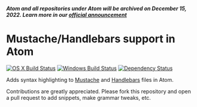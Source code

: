 ##### Atom and all repositories under Atom will be archived on December 15, 2022. Learn more in our [official announcement](https://github.blog/2022-06-08-sunsetting-atom/)

# Mustache/Handlebars support in Atom

[![OS X Build Status](https://travis-ci.org/atom/language-mustache.svg?branch=master)](https://travis-ci.org/atom/language-mustache)
[![Windows Build Status](https://ci.appveyor.com/api/projects/status/mbxnxaojqp0g7ldv/branch/master?svg=true)](https://ci.appveyor.com/project/Atom/language-mustache/branch/master)
[![Dependency Status](https://david-dm.org/atom/language-mustache.svg)](https://david-dm.org/atom/language-mustache)

Adds syntax highlighting to [Mustache](http://mustache.github.io) and [Handlebars](http://handlebarsjs.com) files in Atom.

Contributions are greatly appreciated. Please fork this repository and open a pull request to add snippets, make grammar tweaks, etc.
